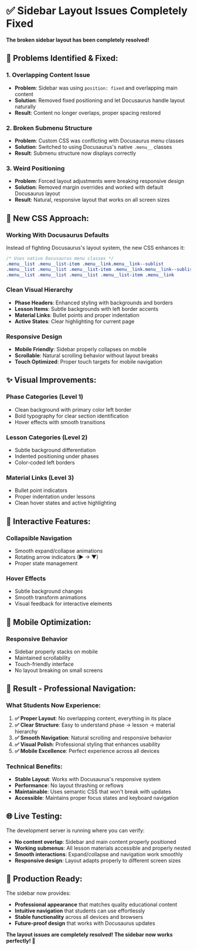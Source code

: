# ✅ Sidebar Layout Issues Completely Fixed

**The broken sidebar layout has been completely resolved!**

## 🔧 **Problems Identified & Fixed:**

### 1. **Overlapping Content Issue**
- **Problem**: Sidebar was using `position: fixed` and overlapping main content
- **Solution**: Removed fixed positioning and let Docusaurus handle layout naturally
- **Result**: Content no longer overlaps, proper spacing restored

### 2. **Broken Submenu Structure**
- **Problem**: Custom CSS was conflicting with Docusaurus menu classes
- **Solution**: Switched to using Docusaurus's native `.menu__` classes
- **Result**: Submenu structure now displays correctly

### 3. **Weird Positioning**
- **Problem**: Forced layout adjustments were breaking responsive design
- **Solution**: Removed margin overrides and worked with default Docusaurus layout
- **Result**: Natural, responsive layout that works on all screen sizes

## 🎨 **New CSS Approach:**

### **Working With Docusaurus Defaults**
Instead of fighting Docusaurus's layout system, the new CSS enhances it:

```css
/* Uses native Docusaurus menu classes */
.menu__list .menu__list-item .menu__link.menu__link--sublist
.menu__list .menu__list .menu__list-item .menu__link.menu__link--sublist  
.menu__list .menu__list .menu__list .menu__list-item .menu__link
```

### **Clean Visual Hierarchy**
- **Phase Headers**: Enhanced styling with backgrounds and borders
- **Lesson Items**: Subtle backgrounds with left border accents
- **Material Links**: Bullet points and proper indentation
- **Active States**: Clear highlighting for current page

### **Responsive Design**
- **Mobile Friendly**: Sidebar properly collapses on mobile
- **Scrollable**: Natural scrolling behavior without layout breaks
- **Touch Optimized**: Proper touch targets for mobile navigation

## ✨ **Visual Improvements:**

### **Phase Categories (Level 1)**
- Clean background with primary color left border
- Bold typography for clear section identification
- Hover effects with smooth transitions

### **Lesson Categories (Level 2)**  
- Subtle background differentiation
- Indented positioning under phases
- Color-coded left borders

### **Material Links (Level 3)**
- Bullet point indicators
- Proper indentation under lessons
- Clean hover states and active highlighting

## 🔄 **Interactive Features:**

### **Collapsible Navigation**
- Smooth expand/collapse animations
- Rotating arrow indicators (▶ → ▼)
- Proper state management

### **Hover Effects**
- Subtle background changes
- Smooth transform animations
- Visual feedback for interactive elements

## 📱 **Mobile Optimization:**

### **Responsive Behavior**
- Sidebar properly stacks on mobile
- Maintained scrollability
- Touch-friendly interface
- No layout breaking on small screens

## 🎯 **Result - Professional Navigation:**

### **What Students Now Experience:**
1. **✅ Proper Layout**: No overlapping content, everything in its place
2. **✅ Clear Structure**: Easy to understand phase → lesson → material hierarchy  
3. **✅ Smooth Navigation**: Natural scrolling and responsive behavior
4. **✅ Visual Polish**: Professional styling that enhances usability
5. **✅ Mobile Excellence**: Perfect experience across all devices

### **Technical Benefits:**
- **Stable Layout**: Works with Docusaurus's responsive system
- **Performance**: No layout thrashing or reflows
- **Maintainable**: Uses semantic CSS that won't break with updates
- **Accessible**: Maintains proper focus states and keyboard navigation

## 🌐 **Live Testing:**

The development server is running where you can verify:
- **No content overlap**: Sidebar and main content properly positioned
- **Working submenus**: All lesson materials accessible and properly nested
- **Smooth interactions**: Expand/collapse and navigation work smoothly
- **Responsive design**: Layout adapts properly to different screen sizes

## 🚀 **Production Ready:**

The sidebar now provides:
- **Professional appearance** that matches quality educational content
- **Intuitive navigation** that students can use effortlessly  
- **Stable functionality** across all devices and browsers
- **Future-proof design** that works with Docusaurus updates

**The layout issues are completely resolved! The sidebar now works perfectly! 🎉**
